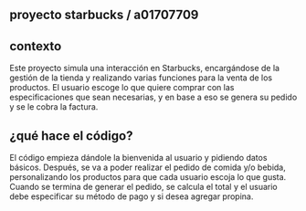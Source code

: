 ## proyecto starbucks / a01707709

## contexto
Este proyecto simula una interacción en Starbucks, encargándose de la gestión de la tienda y realizando varias funciones para la venta de los productos. El usuario escoge lo que quiere comprar con las especificaciones que sean necesarias, y en base a eso se genera su pedido y se le cobra la factura.
 
 ## ¿qué hace el código?
 El código empieza dándole la bienvenida al usuario y pidiendo datos básicos. Después, se va a poder realizar el pedido de comida y/o bebida, personalizando los productos para que cada usuario escoja lo que gusta. Cuando se termina de generar el pedido, se calcula el total y el usuario debe especificar su método de pago y si desea agregar propina.


